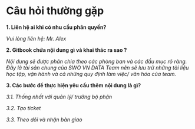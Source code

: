 # Câu hỏi thường gặp

**1. Liên hệ ai khi có nhu cầu phân quyền?**

*Vui lòng liên hệ: Mr. Alex*

**2. Gitbook chứa nội dung gì và khai thác ra sao ?**

*Nội dung sẽ được phân chia theo các phòng ban và các đầu mục rõ ràng. Đây là tài sản chung của SWO VN DATA Team nên sẽ lưu trữ những tài liệu học tập, vận hành và cả những quy định làm việc/ văn hóa của team.*

**3. Các bước để thực hiện yêu cầu thêm nội dung là gì?**

*3.1. Thống nhất với quản lý/ trưởng bộ phận*

*3.2. Tạo ticket*

*3.3. Theo dõi và nhận bàn giao*




